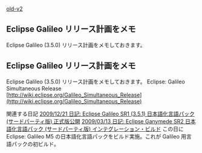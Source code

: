 [old-v2](ig090312-orig.html)

## Eclipse Galileo リリース計画をメモ

Eclipse Galileo (3.5.0) リリース計画をメモしておきます。






## Eclipse Galileo リリース計画をメモ


Eclipse Galileo (3.5.0) リリース計画をメモしておきます。
Eclipse: Galileo Simultaneous Release
  [http://wiki.eclipse.org/Galileo_Simultaneous_Release](http://wiki.eclipse.org/Galileo_Simultaneous_Release)


関連する日記
[2009/12/21 日記: Eclipse Galileo SR1 (3.5.1) 日本語化言語パック (サードパーティ版) 正式版公開](ig091221.html)
  [2009/03/13 日記: Eclipse Ganymede SR2 日本語化言語パック (サードパーティ版) インテグレーション・ビルド](ig090313.html)
  この日に Eclipse: Galileo M5 の日本語化言語パックをビルド実施。これが Galileo 用言語パックの初ビルド。